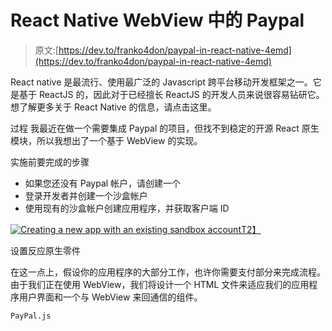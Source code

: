 # React Native WebView 中的 Paypal

> 原文:[https://dev.to/franko4don/paypal-in-react-native-4emd](https://dev.to/franko4don/paypal-in-react-native-4emd)

React native 是最流行、使用最广泛的 Javascript 跨平台移动开发框架之一。它是基于 ReactJS 的，因此对于已经擅长 ReactJS 的开发人员来说很容易钻研它。想了解更多关于 React Native 的信息，请点击这里。

过程
我最近在做一个需要集成 Paypal 的项目，但找不到稳定的开源 React 原生模块，所以我想出了一个基于 WebView 的实现。

实施前要完成的步骤

*   如果您还没有 Paypal 帐户，请创建一个
*   登录开发者并创建一个沙盒帐户
*   使用现有的沙盒帐户创建应用程序，并获取客户端 ID

[![Creating a new app with an existing sandbox account](../Images/1408e146d39481298276a52deaaa5dfa.png)T2】](https://res.cloudinary.com/practicaldev/image/fetch/s--oI1rEjth--/c_limit%2Cf_auto%2Cfl_progressive%2Cq_auto%2Cw_880/https://paper-attachments.dropbox.com/s_23E05DF25625A4B1C913A7A1477D8A771B86B2DA86ACBF7FB889C678AEF5A683_1556271028733_Screenshot%2B2019-04-26%2Bat%2B10.21.37%2BAM.png)

设置反应原生零件

在这一点上，假设你的应用程序的大部分工作，也许你需要支付部分来完成流程。由于我们正在使用 WebView，我们将设计一个 HTML 文件来适应我们的应用程序用户界面和一个与 WebView 来回通信的组件。

`PayPal.js`